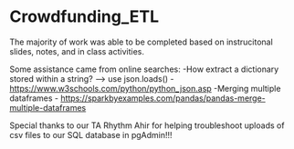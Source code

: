 # Crowdfunding_ETL

The majority of work was able to be completed based on instrucitonal slides, notes, and in class activities. 

Some assistance came from online searches:
-How extract a dictionary stored within a string? --> use json.loads() - https://www.w3schools.com/python/python_json.asp
-Merging multiple dataframes - https://sparkbyexamples.com/pandas/pandas-merge-multiple-dataframes

Special thanks to our TA Rhythm Ahir for helping troubleshoot uploads of csv files to our SQL database in pgAdmin!!!